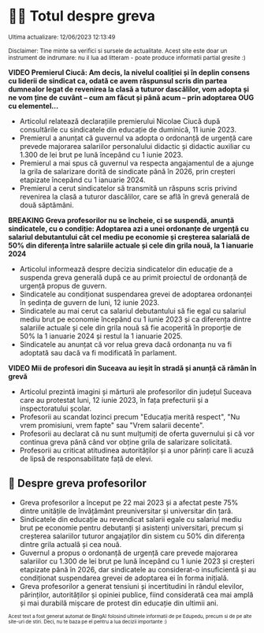 # 👩‍🏫 Totul despre greva
<sub>Ultima actualizare: 12/06/2023 12:13:49</sub>

<sub>Disclaimer: Tine minte sa verifici si sursele de actualitate. Acest site este doar un instrument de indrumare: nu il lua ad litteram - poate produce informatii partial gresite :)</sub>

**VIDEO Premierul Ciucă: Am decis, la nivelul coaliției și în deplin consens cu liderii de sindicat ca, odată ce avem răspunsul scris din partea dumnealor legat de revenirea la clasă a tuturor dascălilor, vom adopta și ne vom ține de cuvânt – cum am făcut și până acum – prin adoptarea OUG cu elementel...**

- Articolul relatează declarațiile premierului Nicolae Ciucă după consultările cu sindicatele din educație de duminică, 11 iunie 2023.
- Premierul a anunțat că guvernul va adopta o ordonanță de urgență care prevede majorarea salariilor personalului didactic și didactic auxiliar cu 1.300 de lei brut pe lună începând cu 1 iunie 2023.
- Premierul a mai spus că guvernul va respecta angajamentul de a ajunge la grila de salarizare dorită de sindicate până în 2026, prin creșteri etapizate începând cu 1 ianuarie 2024.
- Premierul a cerut sindicatelor să transmită un răspuns scris privind revenirea la clasă a tuturor dascălilor, care se află în grevă generală de două săptămâni.

**BREAKING Greva profesorilor nu se încheie, ci se suspendă, anunță sindicatele, cu o condiție: Adoptarea azi a unei ordonanțe de urgență cu salariul debutantului cât cel mediu pe economie și creșterea salarială de 50% din diferența între salariile actuale și cele din grila nouă, la 1 ianuarie 2024**

- Articolul informează despre decizia sindicatelor din educație de a suspenda greva generală după ce au primit proiectul de ordonanță de urgență propus de guvern.
- Sindicatele au condiționat suspendarea grevei de adoptarea ordonanței în ședința de guvern de luni, 12 iunie 2023.
- Sindicatele au mai cerut ca salariul debutantului să fie egal cu salariul mediu brut pe economie începând cu 1 iunie 2023 și ca diferența dintre salariile actuale și cele din grila nouă să fie acoperită în proporție de 50% la 1 ianuarie 2024 și restul la 1 ianuarie 2025.
- Sindicatele au anunțat că vor relua greva dacă ordonanța nu va fi adoptată sau dacă va fi modificată în parlament.

**VIDEO Mii de profesori din Suceava au ieșit în stradă și anunță că rămân în grevă**

- Articolul prezintă imagini și mărturii ale profesorilor din județul Suceava care au protestat luni, 12 iunie 2023, în fața prefecturii și a inspectoratului școlar.
- Profesorii au scandat lozinci precum "Educația merită respect", "Nu vrem promisiuni, vrem fapte" sau "Vrem salarii decente".
- Profesorii au declarat că nu sunt mulțumiți de oferta guvernului și că vor continua greva până când vor obține grila de salarizare solicitată.
- Profesorii au criticat atitudinea autorităților și a unor părinți care îi acuză de lipsă de responsabilitate față de elevi.

## 🏫 Despre greva profesorilor

- Greva profesorilor a început pe 22 mai 2023 și a afectat peste 75% dintre unitățile de învățământ preuniversitar și universitar din țară.
- Sindicatele din educație au revendicat salarii egale cu salariul mediu brut pe economie pentru debutanți și asistenți universitari, precum și creșterea salariilor tuturor angajaților din sistem cu 50% din diferența dintre grila actuală și cea nouă.
- Guvernul a propus o ordonanță de urgență care prevede majorarea salariilor cu 1.300 de lei brut pe lună începând cu 1 iunie 2023 și creșteri etapizate până în 2026, dar sindicatele au considerat-o insuficientă și au condiționat suspendarea grevei de adoptarea ei în forma inițială.
- Greva profesorilor a generat tensiuni și incertitudini în rândul elevilor, părinților, autorităților și opiniei publice, fiind considerată cea mai amplă și mai durabilă mișcare de protest din educație din ultimii ani.


<sub><sub>Acest text a fost generat automat de BingAI folosind ultimele informatii de pe Edupedu, precum si de pe alte site-uri de stiri. Deci, nu te baza pe el pentru a lua decizii importante :)</sub></sub>